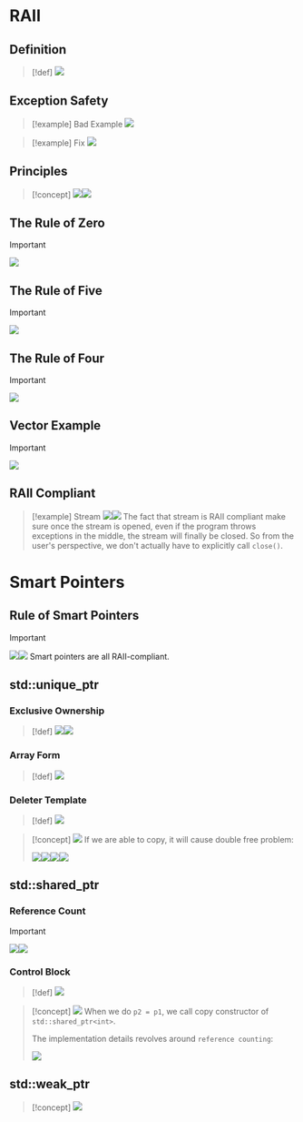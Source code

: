 # RAII
## Definition
> [!def]
> ![](RAII_Smart_Pointers.assets/image-20240307163209883.png)



## Exception Safety
> [!example] Bad Example
> ![](RAII_Smart_Pointers.assets/image-20240307163358756.png)

> [!example] Fix
> ![](RAII_Smart_Pointers.assets/image-20240307163531299.png)




## Principles
> [!concept]
> ![](Exceptions.assets/image-20240124123615482.png)![](Exceptions.assets/image-20240124123635344.png)





## The Rule of Zero
> [!important]
> ![](RAII_Smart_Pointers.assets/image-20240308202031294.png)





## The Rule of Five
> [!important]
> ![](RAII_Smart_Pointers.assets/image-20240308202045717.png)



## The Rule of Four
> [!important]
> ![](RAII_Smart_Pointers.assets/image-20240308202911736.png)


## Vector Example
> [!important]
> ![](RAII_Smart_Pointers.assets/image-20240308202950879.png)




## RAII Compliant
> [!example] Stream
> ![](Exceptions.assets/image-20240124123758813.png)![](Exceptions.assets/image-20240124123912793.png)
> The fact that stream is RAII compliant make sure once the stream is opened, even if the program throws exceptions in the middle, the stream will finally be closed. So from the user's perspective, we don't actually have to explicitly call `close()`.


# Smart Pointers
## Rule of Smart Pointers
> [!important]
> ![](RAII_Smart_Pointers.assets/image-20240308204017251.png)![](Exceptions.assets/image-20240124124126870.png)
> Smart pointers are all RAII-compliant.


## std::unique_ptr
### Exclusive Ownership
> [!def]
> ![](RAII_Smart_Pointers.assets/image-20240307161308927.png)![](RAII_Smart_Pointers.assets/image-20240308203826359.png)



### Array Form 
> [!def]
> ![](RAII_Smart_Pointers.assets/image-20240308203905215.png)


### Deleter Template
> [!def]
> ![](RAII_Smart_Pointers.assets/image-20240308203941282.png)





> [!concept]
> ![](RAII_Smart_Pointers.assets/image-20240124125033237.png)
> If we are able to copy, it will cause double free problem:
> 
> ![](RAII_Smart_Pointers.assets/image-20240124125205341.png)![](RAII_Smart_Pointers.assets/image-20240124125221140.png)![](RAII_Smart_Pointers.assets/image-20240124125229433.png)![](RAII_Smart_Pointers.assets/image-20240124125324263.png)



## std::shared_ptr
### Reference Count
> [!important]
> ![](RAII_Smart_Pointers.assets/image-20240308204242557.png)![](RAII_Smart_Pointers.assets/image-20240308204342541.png)


### Control Block
> [!def]
> ![](RAII_Smart_Pointers.assets/image-20240308204555097.png)





> [!concept]
> ![](RAII_Smart_Pointers.assets/image-20240124125558380.png)
> When we do `p2 = p1`, we call copy constructor of `std::shared_ptr<int>`.
> 
> The implementation details revolves around `reference counting`:
> 
> ![](RAII_Smart_Pointers.assets/image-20240124125634854.png)



## std::weak_ptr
> [!concept]
> ![](RAII_Smart_Pointers.assets/image-20240124125901553.png)

